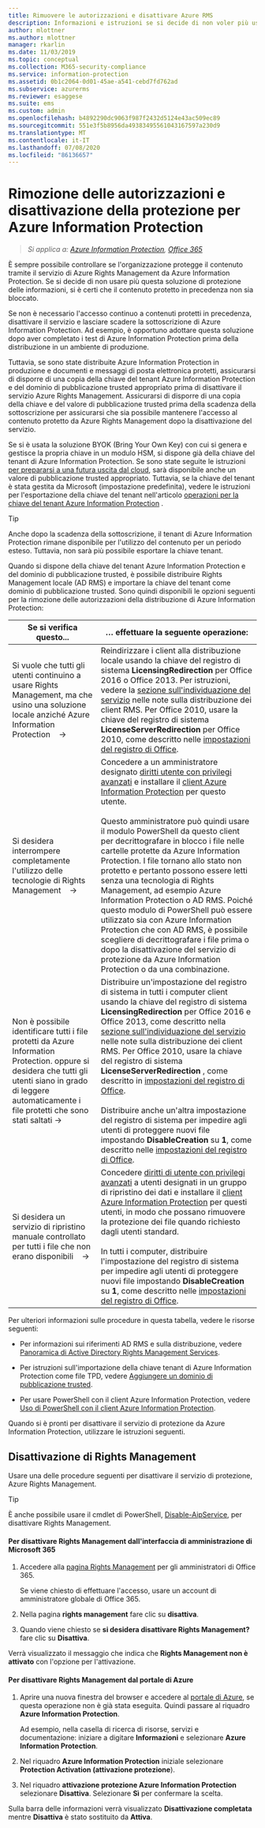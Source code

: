 ```yaml
---
title: Rimuovere le autorizzazioni e disattivare Azure RMS
description: Informazioni e istruzioni se si decide di non voler più usare il servizio di protezione basato sul cloud da Azure Information Protection.
author: mlottner
ms.author: mlottner
manager: rkarlin
ms.date: 11/03/2019
ms.topic: conceptual
ms.collection: M365-security-compliance
ms.service: information-protection
ms.assetid: 0b1c2064-0d01-45ae-a541-cebd7fd762ad
ms.subservice: azurerms
ms.reviewer: esaggese
ms.suite: ems
ms.custom: admin
ms.openlocfilehash: b4892290dc9063f987f2432d5124e43ac509ec89
ms.sourcegitcommit: 551e3f5b8956da49383495561043167597a230d9
ms.translationtype: MT
ms.contentlocale: it-IT
ms.lasthandoff: 07/08/2020
ms.locfileid: "86136657"
---
```

# <a name="decommissioning-and-deactivating-protection-for-azure-information-protection"></a>Rimozione delle autorizzazioni e disattivazione della protezione per Azure Information Protection

>*Si applica a: [Azure Information Protection](https://azure.microsoft.com/pricing/details/information-protection), [Office 365](https://download.microsoft.com/download/E/C/F/ECF42E71-4EC0-48FF-AA00-577AC14D5B5C/Azure_Information_Protection_licensing_datasheet_EN-US.pdf)*

È sempre possibile controllare se l'organizzazione protegge il contenuto tramite il servizio di Azure Rights Management da Azure Information Protection. Se si decide di non usare più questa soluzione di protezione delle informazioni, si è certi che il contenuto protetto in precedenza non sia bloccato.

Se non è necessario l'accesso continuo a contenuti protetti in precedenza, disattivare il servizio e lasciare scadere la sottoscrizione di Azure Information Protection. Ad esempio, è opportuno adottare questa soluzione dopo aver completato i test di Azure Information Protection prima della distribuzione in un ambiente di produzione.

Tuttavia, se sono state distribuite Azure Information Protection in produzione e documenti e messaggi di posta elettronica protetti, assicurarsi di disporre di una copia della chiave del tenant Azure Information Protection e del dominio di pubblicazione trusted appropriato prima di disattivare il servizio Azure Rights Management. Assicurarsi di disporre di una copia della chiave e del valore di pubblicazione trusted prima della scadenza della sottoscrizione per assicurarsi che sia possibile mantenere l'accesso al contenuto protetto da Azure Rights Management dopo la disattivazione del servizio. 

Se si è usata la soluzione BYOK (Bring Your Own Key) con cui si genera e gestisce la propria chiave in un modulo HSM, si dispone già della chiave del tenant di Azure Information Protection. Se sono state seguite le istruzioni [per prepararsi a una futura uscita dal cloud](https://techcommunity.microsoft.com/t5/Azure-Information-Protection/How-to-prepare-an-Azure-Information-Protection-Cloud-Exit-plan/ba-p/382631), sarà disponibile anche un valore di pubblicazione trusted appropriato. Tuttavia, se la chiave del tenant è stata gestita da Microsoft (impostazione predefinita), vedere le istruzioni per l'esportazione della chiave del tenant nell'articolo [operazioni per la chiave del tenant Azure Information Protection](operations-tenant-key.md) .

> [!TIP]
> Anche dopo la scadenza della sottoscrizione, il tenant di Azure Information Protection rimane disponibile per l'utilizzo del contenuto per un periodo esteso. Tuttavia, non sarà più possibile esportare la chiave tenant.

Quando si dispone della chiave del tenant Azure Information Protection e del dominio di pubblicazione trusted, è possibile distribuire Rights Management locale (AD RMS) e importare la chiave del tenant come dominio di pubblicazione trusted. Sono quindi disponibili le opzioni seguenti per la rimozione delle autorizzazioni della distribuzione di Azure Information Protection:

|Se si verifica questo...|… effettuare la seguente operazione:|
|----------------------------|--------------|
|Si vuole che tutti gli utenti continuino a usare Rights Management, ma che usino una soluzione locale anziché Azure Information Protection    →|Reindirizzare i client alla distribuzione locale usando la chiave del registro di sistema **LicensingRedirection** per Office 2016 o Office 2013. Per istruzioni, vedere la [sezione sull'individuazione del servizio](./rms-client/client-deployment-notes.md) nelle note sulla distribuzione dei client RMS. Per Office 2010, usare la chiave del registro di sistema **LicenseServerRedirection** per Office 2010, come descritto nelle [impostazioni del registro di Office](https://technet.microsoft.com/library/dd772637%28v=ws.10%29.aspx).|
|Si desidera interrompere completamente l'utilizzo delle tecnologie di Rights Management    →|Concedere a un amministratore designato [diritti utente con privilegi avanzati](configure-super-users.md) e installare il [client Azure Information Protection](./rms-client/client-admin-guide-install.md) per questo utente.<br /><br />Questo amministratore può quindi usare il modulo PowerShell da questo client per decrittografare in blocco i file nelle cartelle protette da Azure Information Protection. I file tornano allo stato non protetto e pertanto possono essere letti senza una tecnologia di Rights Management, ad esempio Azure Information Protection o AD RMS. Poiché questo modulo di PowerShell può essere utilizzato sia con Azure Information Protection che con AD RMS, è possibile scegliere di decrittografare i file prima o dopo la disattivazione del servizio di protezione da Azure Information Protection o da una combinazione.|
|Non è possibile identificare tutti i file protetti da Azure Information Protection. oppure si desidera che tutti gli utenti siano in grado di leggere automaticamente i file protetti che sono stati saltati    →|Distribuire un'impostazione del registro di sistema in tutti i computer client usando la chiave del registro di sistema **LicensingRedirection** per Office 2016 e Office 2013, come descritto nella [sezione sull'individuazione del servizio](./rms-client/client-deployment-notes.md) nelle note sulla distribuzione dei client RMS. Per Office 2010, usare la chiave del registro di sistema **LicenseServerRedirection** , come descritto in [impostazioni del registro di Office](https://technet.microsoft.com/library/dd772637%28v=ws.10%29.aspx).<br /><br />Distribuire anche un'altra impostazione del registro di sistema per impedire agli utenti di proteggere nuovi file impostando **DisableCreation** su **1**, come descritto nelle [impostazioni del registro di Office](https://technet.microsoft.com/library/dd772637%28v=ws.10%29.aspx).|
|Si desidera un servizio di ripristino manuale controllato per tutti i file che non erano disponibili    →|Concedere [diritti di utente con privilegi avanzati](configure-super-users.md) a utenti designati in un gruppo di ripristino dei dati e installare il [client Azure Information Protection](./rms-client/client-admin-guide-install.md) per questi utenti, in modo che possano rimuovere la protezione dei file quando richiesto dagli utenti standard.<br /><br />In tutti i computer, distribuire l'impostazione del registro di sistema per impedire agli utenti di proteggere nuovi file impostando **DisableCreation** su **1**, come descritto nelle [impostazioni del registro di Office](https://technet.microsoft.com/library/dd772637%28v=ws.10%29.aspx).|

Per ulteriori informazioni sulle procedure in questa tabella, vedere le risorse seguenti:

- Per informazioni sui riferimenti AD RMS e sulla distribuzione, vedere [Panoramica di Active Directory Rights Management Services](https://technet.microsoft.com/library/hh831364.aspx).

- Per istruzioni sull'importazione della chiave tenant di Azure Information Protection come file TPD, vedere [Aggiungere un dominio di pubblicazione trusted](https://technet.microsoft.com/library/cc771460.aspx).

- Per usare PowerShell con il client Azure Information Protection, vedere [Uso di PowerShell con il client Azure Information Protection](./rms-client/client-admin-guide-powershell.md).

Quando si è pronti per disattivare il servizio di protezione da Azure Information Protection, utilizzare le istruzioni seguenti.

## <a name="deactivating-rights-management"></a>Disattivazione di Rights Management
Usare una delle procedure seguenti per disattivare il servizio di protezione, Azure Rights Management.

> [!TIP]
> È anche possibile usare il cmdlet di PowerShell, [Disable-AipService](/powershell/module/aipservice/disable-aipservice), per disattivare Rights Management.

#### <a name="to-deactivate-rights-management-from-the-microsoft-365-admin-center"></a>Per disattivare Rights Management dall'interfaccia di amministrazione di Microsoft 365

1. Accedere alla [pagina Rights Management](https://account.activedirectory.windowsazure.com/RmsOnline/Manage.aspx) per gli amministratori di Office 365.
    
    Se viene chiesto di effettuare l'accesso, usare un account di amministratore globale di Office 365.

2. Nella pagina **rights management** fare clic su **disattiva**.

3.  Quando viene chiesto se **si desidera disattivare Rights Management?** fare clic su **Disattiva**.

Verrà visualizzato il messaggio che indica che **Rights Management non è attivato** con l'opzione per l'attivazione.

#### <a name="to-deactivate-rights-management-from-the-azure-portal"></a>Per disattivare Rights Management dal portale di Azure

1. Aprire una nuova finestra del browser e accedere al [portale di Azure](configure-policy.md#signing-in-to-the-azure-portal), se questa operazione non è già stata eseguita. Quindi passare al riquadro **Azure Information Protection**.

    Ad esempio, nella casella di ricerca di risorse, servizi e documentazione: iniziare a digitare **Informazioni** e selezionare **Azure Information Protection**.

2. Nel riquadro **Azure Information Protection** iniziale selezionare **Protection Activation (attivazione protezione**). 

3.  Nel riquadro **attivazione protezione Azure Information Protection** selezionare **Disattiva**. Selezionare **Sì** per confermare la scelta.

Sulla barra delle informazioni verrà visualizzato **Disattivazione completata** mentre **Disattiva** è stato sostituito da **Attiva**. 
